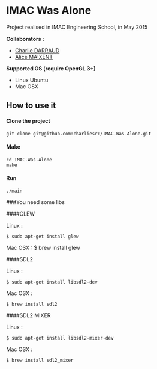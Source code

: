 # IMAC Was Alone

Project realised in IMAC Engineering School, in May 2015

**Collaborators :**

- [Charlie DARRAUD](https://github.com/charliesrc)
- [Alice MAIXENT](https://github.com/amaixent)

**Supported OS (require OpenGL 3+)**

- Linux Ubuntu
- Mac OSX

## How to use it

#### Clone the project

	git clone git@github.com:charliesrc/IMAC-Was-Alone.git
	
#### Make

	cd IMAC-Was-Alone
	make
	
#### Run

	./main
	
###You need some libs

####GLEW

Linux :

    $ sudo apt-get install glew

Mac OSX :
    $ brew install glew

####SDL2

Linux :

    $ sudo apt-get install libsdl2-dev

Mac OSX :

    $ brew install sdl2

####SDL2 MIXER

Linux :

    $ sudo apt-get install libsdl2-mixer-dev

Mac OSX :

    $ brew install sdl2_mixer
